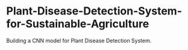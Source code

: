 # Plant-Disease-Detection-System-for-Sustainable-Agriculture
Building a CNN model for Plant Disease Detection System.
